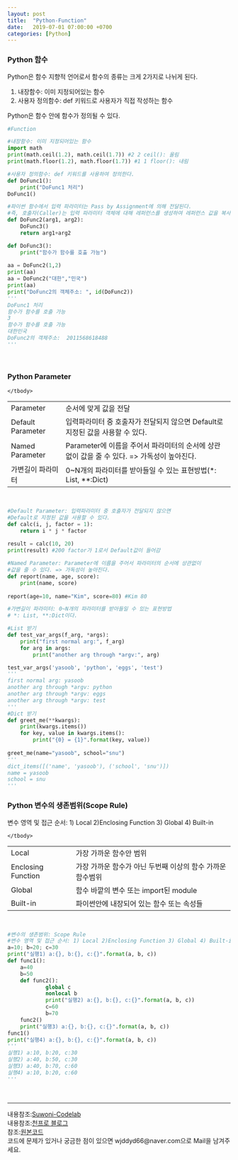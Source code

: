 ```yaml
---
layout: post
title:  "Python-Function"
date:   2019-07-01 07:00:00 +0700
categories: [Python]
---
```


###  Python 함수
Python은 함수 지향적 언어로서 함수의 종류는 크게 2가지로 나뉘게 된다.  
1. 내장함수: 이미 지정되어있는 함수
2. 사용자 정의함수: def 키워드로 사용자가 직접 작성하는 함수

Python은 함수 안에 함수가 정의될 수 있다.  
```python
#Function

#내장함수: 이미 지정되어있는 함수
import math
print(math.ceil(1.2), math.ceil(1.7)) #2 2 ceil(): 올림
print(math.floor(1.2), math.floor(1.7)) #1 1 floor(): 내림

#사용자 정의함수: def 키워드를 사용하여 정의한다.
def DoFunc1():
    print("DoFunc1 처리")
DoFunc1()    

#파이썬 함수에서 입력 파라미터는 Pass by Assignment에 의해 전달된다. 
#즉, 호출자(Caller)는 입력 파라미터 객체에 대해 레퍼런스를 생성하여 레퍼런스 값을 복사하여 전달
def DoFunc2(arg1, arg2):
    DoFunc3()
    return arg1+arg2

def DoFunc3():
    print("함수가 함수를 호출 가능")
    
aa = DoFunc2(1,2)
print(aa)   
aa = DoFunc2("대한","민국")
print(aa)   
print("DoFunc2의 객체주소: ", id(DoFunc2))
'''
DoFunc1 처리
함수가 함수를 호출 가능
3
함수가 함수를 호출 가능
대한민국
DoFunc2의 객체주소:  2011568618488
'''

```
<br>

###  Python Parameter
<link rel = "stylesheet" href ="/static/css/bootstrap.min.css">
<table class="table">
	<tbody>
	<tr>
		<td>Parameter</td><td>순서에 맞게 값을 전달</td>
	</tr>
	<tr>
		<td>Default Parameter</td><td>입력파라미터 중 호출자가 전달되지 않으면 Default로 지정된 값을 사용할 수 있다.</td>
	</tr>
		<tr>
		<td>Named Parameter</td><td>Parameter에 이름을 주어서 파라미터의 순서에 상관없이 값을 줄 수 있다. => 가독성이 높아진다.</td>
	</tr>
		<tr>
		<td>가변길이 파라미터</td><td>0~N개의 파라미터를 받아들일 수 있는 표현방법(*: List, **:Dict)</td>
	</tr>

	</tbody>
</table>
<br>


```python
#Default Parameter: 입력파라미터 중 호출자가 전달되지 않으면
#Default로 지정된 값을 사용할 수 있다.
def calc(i, j, factor = 1):
    return i * j * factor
 
result = calc(10, 20)
print(result) #200 factor가 1로서 Default값이 들어감

#Named Parameter: Parameter에 이름을 주어서 파라미터의 순서에 상관없이
#값을 줄 수 있다. => 가독성이 높아진다.
def report(name, age, score):
    print(name, score)
 
report(age=10, name="Kim", score=80) #Kim 80

#가변길이 파라미터: 0~N개의 파라미터를 받아들일 수 있는 표현방법
# *: List, **:Dict이다. 

#List 받기
def test_var_args(f_arg, *args):
    print("first normal arg:", f_arg)
    for arg in args:
        print("another arg through *argv:", arg)

test_var_args('yasoob', 'python', 'eggs', 'test')
'''
first normal arg: yasoob
another arg through *argv: python
another arg through *argv: eggs
another arg through *argv: test
'''
#Dict 받기
def greet_me(**kwargs):
    print(kwargs.items())
    for key, value in kwargs.items():
        print("{0} = {1}".format(key, value))
        
greet_me(name="yasoob", school="snu")
'''
dict_items([('name', 'yasoob'), ('school', 'snu')])
name = yasoob
school = snu
'''

```

###  Python 변수의 생존범위(Scope Rule)
변수 영역 및 접근 순서: 1) Local 2)Enclosing Function 3) Global 4) Built-in  

<table class="table">
	<tbody>
	<tr>
		<td>Local</td><td>가장 가까운 함수안 범위</td>
	</tr>
	<tr>
		<td>Enclosing Function</td><td>가장 가까운 함수가 아닌 두번째 이상의 함수 가까운 함수범위</td>
	</tr>
		<tr>
		<td>Global</td><td>함수 바깥의 변수 또는 import된 module</td>
	</tr>
		<tr>
		<td>Built-in</td><td>파이썬안에 내장되어 있는 함수 또는 속성들</td>
	</tr>

	</tbody>
</table>
<br>


```python
#변수의 생존범위: Scope Rule
#변수 영역 및 접근 순서: 1) Local 2)Enclosing Function 3) Global 4) Built-in
a=10; b=20; c=30
print("실행1) a:{}, b:{}, c:{}".format(a, b, c))
def func1():
    a=40
    b=50
    def func2():
            global c
            nonlocal b
            print("실행2) a:{}, b:{}, c:{}".format(a, b, c))   
            c=60
            b=70
    func2()
    print("실행3) a:{}, b:{}, c:{}".format(a, b, c))   
func1()
print("실행4) a:{}, b:{}, c:{}".format(a, b, c))  
'''
실행1) a:10, b:20, c:30
실행2) a:40, b:50, c:30
실행3) a:40, b:70, c:60
실행4) a:10, b:20, c:60
'''

```
<br>
<hr>
내용참조:<a href="https://suwoni-codelab.com/python%20%EA%B8%B0%EB%B3%B8/2018/03/05/Python-Basic-scope">Suwoni-Codelab</a><br>
내용참조:<a href="https://blog.naver.com/PostView.nhn?blogId=mint3081&logNo=221537426126&parentCategoryNo=&categoryNo=49&viewDate=&isShowPopularPosts=false&from=postList">천프로 블로그</a><br>
참조:<a href="https://github.com/wjddyd66/Python/tree/master/Function">원본코드</a><br>
코드에 문제가 있거나 궁금한 점이 있으면 wjddyd66@naver.com으로  Mail을 남겨주세요.